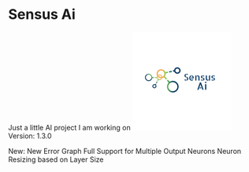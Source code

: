 # Sensus Ai
Just a little AI project I am working on
![alt text](https://raw.githubusercontent.com/Josh194/Ai/master/FFNN/src/images/logo.png)
Version: 1.3.0

New:
New Error Graph
Full Support for Multiple Output Neurons
Neuron Resizing based on Layer Size